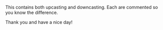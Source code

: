 This contains both upcasting and downcasting. Each are commented so you know the difference.

Thank you and have a nice day!